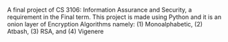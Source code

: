 A final project of CS 3106: Information Assurance and Security, a requirement in the Final term.
This project is made using Python and it is an onion layer of Encryption Algorithms namely: (1) Monoalphabetic, (2) Atbash, (3) RSA, and (4) Vigenere

